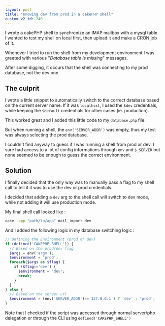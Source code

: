 ```yaml
---
layout: post
title: "Knowing dev from prod in a cakePHP shell"
custom_v2_id: 240
---
```


I wrote a cakePHP shell to synchronize an IMAP mailbox with a mysql table. I
wanted to test my shell on local first, then upload it and make a CRON job of
it.

Whenever I tried to run the shell from my development environment I was
greeted with various "_Database table is missing_" messages.

After some digging, it occurs that the shell was connecting to my prod
database, not the dev one.

## The culprit

I wrote a little snippet to automatically switch to the correct database based
on the current server name. If it was `localhost`, I used the `$dev`
credentials, while keeping the `$default` credentials for other cases (ie.
production).

This worked great and I added this little code to my `database.php` file.

But when running a shell, the `env('SERVER_ADDR')` was empty, thus my test was
always selecting the prod database.

I couldn't find anyway to guess if I was running a shell from prod or dev. I
sure had access to a lot of config informations through `env` and `$_SERVER`
but none seemed to be enough to guess the correct environment.

## Solution

I finally decided that the only way was to manually pass a flag to my shell
call to tell if it was to use the dev or prod credentials.

I decided that adding a `dev` arg to the shell call will switch to dev mode,
while not adding it will use production mode.


My final shell call looked like :

```sh
cake -app "path/to/app" mail_import dev

```

And I added the following logic in my database switching logic :


```php
// Defining the Environment (prod or dev)
if (defined('CAKEPHP_SHELL')) {
  // Based on the prod/dev flag
  $args = env('argv');
  $environment = 'prod';
  foreach($args as $flag) {
    if ($flag=='dev') {
      $environment = 'dev';
      break;
    }
  }
} else {
  // Based on the server url
  $environment = (env('SERVER_ADDR')=='127.0.0.1') ? 'dev' : 'prod';
}
```

Note that I checked if the script was accessed through normal server/php
delegation or through the CLI using `defined('CAKEPHP_SHELL')`

